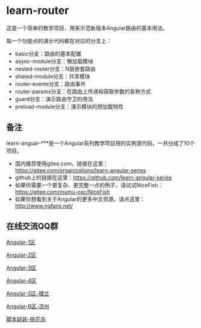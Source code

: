 # learn-router
这是一个简单的教学项目，用来示范新版本Angular路由的基本用法。

每一个功能点的演示代码都在对应的分支上：

  - basic分支：路由的基本配置
  - async-module分支：懒加载模块
  - nested-router分支：N层嵌套路由
  - shared-module分支：共享模块
  - router-events分支：路由事件
  - router-params分支：在路由上传递和获取参数的各种方式
  - guard分支：演示路由守卫的用法
  - preload-module分支：演示模块的预加载特性

## 备注

learn-anguar-***是一个Angular系列教学项目用的实例源代码，一共分成了10个项目。

- 国内推荐使用gitee.com，链接在这里：https://gitee.com/organizations/learn-angular-series
- github上的链接在这里：https://github.com/learn-angular-series
- 如果你需要一个更复杂、更完整一点的例子，请试试NiceFish：https://gitee.com/mumu-osc/NiceFish
- 如果你想看到关于Angular的更多中文资源，请点这里：http://www.ngfans.net/

## 在线交流QQ群

<a target="_blank" href="//shang.qq.com/wpa/qunwpa?idkey=8db5ed802cbddbf6432d7ba7dc4f2a316be020442491eb41cbfb1a12434e8cc7" class="list-group-item"><i class="fa fa-qq" aria-hidden="true"></i> Angular-1区</a>

<a target="_blank" href="//shang.qq.com/wpa/qunwpa?idkey=cbfcd79e7e90939b0e2c519f475fac4792985ce2abc5ad45ec5e06ffcfe944dd" class="list-group-item"><i class="fa fa-qq" aria-hidden="true"></i> Angular-2区</a>

<a target="_blank" href="//shang.qq.com/wpa/qunwpa?idkey=639229c8b6ad0c3a9a8f381dddf5d7785780b20d8c37eb25c91ac73ea7d37a5f" class="list-group-item"><i class="fa fa-qq" aria-hidden="true"></i> Angular-3区</a>

<a target="_blank" href="//shang.qq.com/wpa/qunwpa?idkey=12add102af3f67910bdc0de753dee10ebada08ab485af7e38f4dfa0ee27476f7" class="list-group-item"><i class="fa fa-qq" aria-hidden="true"></i> Angular-4区</a>

<a target="_blank" href="//shang.qq.com/wpa/qunwpa?idkey=1293a6494fb306ea29d281e320a8f4ef82285fa5300f73118e6ff7a79ce76036"
class="list-group-item"><i class="fa fa-qq" aria-hidden="true"></i>
Angular-5区-楼兰
</a>

<a target="_blank" href="//shang.qq.com/wpa/qunwpa?idkey=fcd880ba919983dc85690642d48cf00ad0affd8d35de5f30542c895e622a8ab8"
class="list-group-item"><i class="fa fa-qq" aria-hidden="true"></i>
Angular-6区-凉州
</a>

<a target="_blank" href="//shang.qq.com/wpa/qunwpa?idkey=5d6b8c5296e4806142b8422ae7abca6f27b9b9b992a4dac80dc1392644e8970a"><i class="fa fa-qq" aria-hidden="true"></i>脚本娃娃-桃花岛</a>
